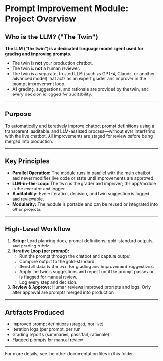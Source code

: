 # Prompt Improvement Module: Project Overview

## Who is the LLM? ("The Twin")

**The LLM ("the twin") is a dedicated language model agent used for grading and improving prompts.**

- The twin is **not** your production chatbot.
- The twin is **not** a human reviewer.
- The twin is a separate, trusted LLM (such as GPT-4, Claude, or another advanced model) that acts as an expert grader and improver in the prompt improvement loop.
- All grading, suggestions, and rationale are provided by the twin, and every decision is logged for auditability.

---

## Purpose
To automatically and iteratively improve chatbot prompt definitions using a transparent, auditable, and LLM-assisted process—without ever interfering with the live chatbot. All improvements are staged for review before being merged into production.

---

## Key Principles
- **Parallel Operation:** The module runs in parallel with the main chatbot and never modifies live code or state until improvements are approved.
- **LLM-in-the-Loop:** The twin is the grader and improver; the app/module is the executor and logger.
- **Auditability:** Every iteration, decision, and twin suggestion is logged and reviewable.
- **Modularity:** The module is portable and can be reused or integrated into other projects.

---

## High-Level Workflow
1. **Setup:** Load planning docs, prompt definitions, gold-standard outputs, and grading rubric.
2. **Iterative Loop (per prompt):**
   - Run the prompt through the chatbot and capture output.
   - Compare output to the gold-standard.
   - Send all data to the twin for grading and improvement suggestions.
   - Apply the twin's suggestions and repeat until the prompt passes or is flagged for manual review.
   - Log every step and decision.
3. **Review & Approve:** Human reviews improved prompts and logs. Only after approval are prompts merged into production.

---

## Artifacts Produced
- Improved prompt definitions (staged, not live)
- Iteration logs (per prompt, per run)
- Grading reports (summaries, pass/fail, rationale)
- Flagged prompts for manual review

---

For more details, see the other documentation files in this folder.

